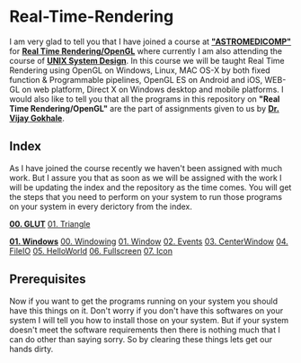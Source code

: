 # Real-Time-Rendering
I am very glad to tell you that I have joined a course at [**"ASTROMEDICOMP"**](http://astromedicomp.org/) for [**Real Time Rendering/OpenGL**](http://astromedicomp.org/opengl/course/) where currently I am also attending the course of [**UNIX System Design**](http://astromedicomp.org/course/unix/). In this course we will be taught Real Time Rendering using OpenGL on Windows, Linux, MAC OS-X by both fixed function & Programmable pipelines, OpenGL ES on Android and iOS, WEB-GL on web platform, Direct X on Windows desktop and mobile platforms. I would also like to tell you that all the programs in this repository on **"Real Time Rendering/OpenGL"** are the part of assignments given to us by [**Dr. Vijay Gokhale**](http://astromedicomp.org/dr-vijay-gokhale/).


## Index
As I have joined the course recently we haven't been assigned with much work. But I assure you that as soon as we will be assigned with the work I will be updating the index and the repository as the time comes. You will get the steps that you need to perform on your system to run those programs on your system in every derictory from the index.

[**00. GLUT**]()
   [01. Triangle](https://github.com/sudo-noob/Real-Time-Rendering/tree/master/00-GLUT/01-Triangle)

[**01. Windows**](https://github.com/sudo-noob/Real-Time-Rendering/tree/master/01-Windows)
   [00. Windowing](https://github.com/sudo-noob/Real-Time-Rendering/tree/master/01-Windows/00-Windowing)
      [01. Window](https://github.com/sudo-noob/Real-Time-Rendering/tree/master/01-Windows/00-Windowing/01-Window)
      [02. Events](https://github.com/sudo-noob/Real-Time-Rendering/tree/master/01-Windows/00-Windowing/02-Events)
      [03. CenterWindow](https://github.com/sudo-noob/Real-Time-Rendering/tree/master/01-Windows/00-Windowing/03-CenterWindow)
      [04. FileIO](https://github.com/sudo-noob/Real-Time-Rendering/tree/master/01-Windows/00-Windowing/04-FileIO)
      [05. HelloWorld](https://github.com/sudo-noob/Real-Time-Rendering/tree/master/01-Windows/00-Windowing/05-HelloWorld)
      [06. Fullscreen](https://github.com/sudo-noob/Real-Time-Rendering/tree/master/01-Windows/00-Windowing/06-Fullscreen)
      [07. Icon](https://github.com/sudo-noob/Real-Time-Rendering/tree/master/01-Windows/00-Windowing/07-Icon)
      
    

## Prerequisites
Now if you want to get the programs running on your system you should have this things on it. Don't worry if you don't have this softwares on your system I will tell you how to install those on your system. But if your system doesn't meet the software requirements then there is nothing much that I can do other than saying sorry. So by clearing these things lets get our hands dirty.

